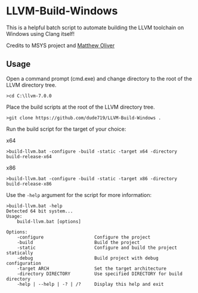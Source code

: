 # LLVM-Build-Windows 

This is a helpful batch script to automate building the LLVM toolchain on Windows using Clang itself!

Credits to MSYS project and [Matthew Oliver](https://github.com/Sibras)

## Usage

Open a command prompt (cmd.exe) and change directory to the root of the LLVM directory tree.

    >cd C:\llvm-7.0.0

Place the build scripts at the root of the LLVM directory tree.
    
    >git clone https://github.com/dude719/LLVM-Build-Windows .
    
Run the build script for the target of your choice:

x64

    >build-llvm.bat -configure -build -static -target x64 -directory build-release-x64
    
x86

    >build-llvm.bat -configure -build -static -target x86 -directory build-release-x86
    
Use the `-help` argument for the script for more information:

    >build-llvm.bat -help
    Detected 64 bit system...
    Usage:
        build-llvm.bat [options]

    Options:
        -configure                   Configure the project
        -build                       Build the project
        -static                      Configure and build the project statically
        -debug                       Build project with debug configuration
        -target ARCH                 Set the target architecture
        -directory DIRECTORY         Use specified DIRECTORY for build directory
        -help | --help | -? | /?     Display this help and exit
